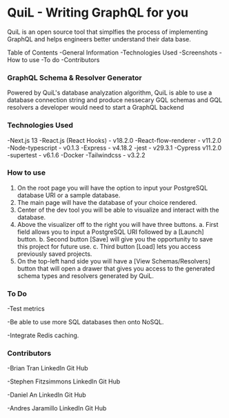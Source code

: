 # QuiL - Writing GraphQL for you

QuiL is an open source tool that simplfies the process of implementing GraphQL and helps engineers better understand their data base.

Table of Contents
  -General Information
  -Technologies Used
  -Screenshots
  -How to use
  -To do
  -Contributors

### GraphQL Schema & Resolver Generator

Powered by QuiL's database analyzation algorithm, QuiL is able to use a database connection string and produce nessecary GQL schemas and GQL resolvers a developer would need to start a GraphQL backend

### Technologies Used

  -Next.js 13
  -React.js (React Hooks) - v18.2.0
  -React-flow-renderer - v11.2.0
  -Node-typescript - v0.1.3
  -Express - v4.18.2
  -jest - v29.3.1
  -Cypress v11.2.0
  -supertest - v6.1.6
  -Docker
  -Tailwindcss - v3.2.2

### How to use

  1. On the root page you will have the option to input your PostgreSQL database URI or a sample database.
  2. The main page will have the database of your choice rendered.
  3. Center of the dev tool you will be able to visualize and interact with the database.
  4. Above the visualizer off to the right you will have three buttons.
    a. First field allows you to input a PostgreSQL URI followed by a [Launch] button.
    b. Second button [Save] will give you the opportunity to save this project for future use.
    c. Third button [Load] lets you access previously saved projects.
  5. On the top-left hand side you will have a [View Schemas/Resolvers] button that will open a drawer that gives you access to the generated schema types and resolvers generated by QuiL.

### To Do

  -Test metrics
  
  -Be able to use more SQL databases then onto NoSQL.
  
  -Integrate Redis caching.
  



### Contributors

  -Brian Tran                 LinkedIn    Git Hub
  
  -Stephen Fitzsimmons        LinkedIn    Git Hub
  
  -Daniel An                  LinkedIn    Git Hub
  
  -Andres Jaramillo           LinkedIn    Git Hub


